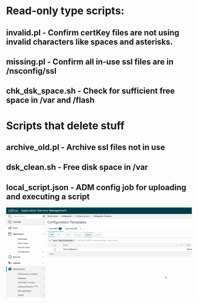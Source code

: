 # Read-only type scripts:
## invalid.pl - Confirm certKey files are not using invalid characters like spaces and asterisks.
## missing.pl - Confirm all in-use ssl files are in /nsconfig/ssl
## chk_dsk_space.sh - Check for sufficient free space in /var and /flash 

# Scripts that delete stuff
## archive_old.pl - Archive ssl files not in use
## dsk_clean.sh - Free disk space in /var

## local_script.json - ADM config job for uploading and executing a script
![local_script.json](https://raw.githubusercontent.com/rd636/adc_scripts/master/image.gif)
